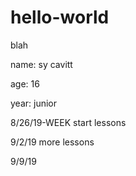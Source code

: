 # hello-world
blah

name: sy cavitt

age: 16


year: junior


8/26/19-WEEK
 start lessons


9/2/19
 more lessons
 
 
 9/9/19
